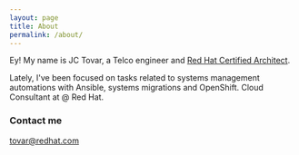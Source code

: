 ```yaml
---
layout: page
title: About
permalink: /about/
---
```


Ey! My name is JC Tovar, a Telco engineer and [Red Hat Certified Architect](https://www.credly.com/users/jtovarro). 

Lately, I've been focused on tasks related to systems management automations with Ansible, systems migrations and OpenShift. Cloud Consultant at @ Red Hat.

### Contact me

[tovar@redhat.com](mailto:tovar@redhat.com)
